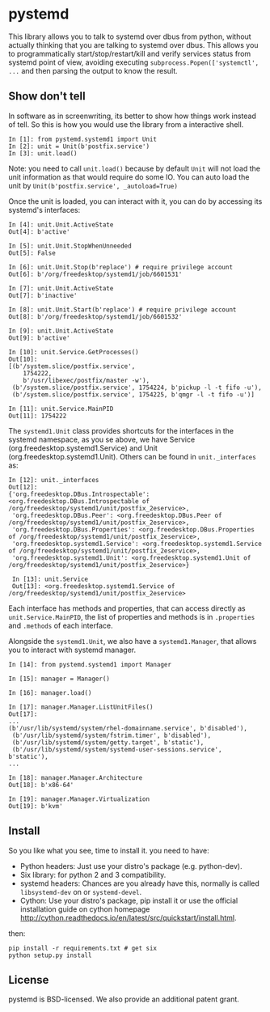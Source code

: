pystemd
=======

This library allows you to talk to systemd over dbus from python, without
actually thinking that you are talking to systemd over dbus. This allows you to
programmatically start/stop/restart/kill and verify services status from
systemd point of view, avoiding executing `subprocess.Popen(['systemctl', ...`
and then parsing the output to know the result.


Show don't tell
---------------

In software as in screenwriting, its better to show how things work instead of
tell. So this is how you would use the library from a interactive shell.  

    In [1]: from pystemd.systemd1 import Unit
    In [2]: unit = Unit(b'postfix.service')
    In [3]: unit.load()

Note: you need to call `unit.load()` because by default `Unit` will not load the
unit information as that would require do some IO. You can auto load the unit by
`Unit(b'postfix.service', _autoload=True)`

Once the unit is loaded, you can interact with it, you can do by accessing its
systemd's interfaces:

    In [4]: unit.Unit.ActiveState
    Out[4]: b'active'

    In [5]: unit.Unit.StopWhenUnneeded
    Out[5]: False

    In [6]: unit.Unit.Stop(b'replace') # require privilege account
    Out[6]: b'/org/freedesktop/systemd1/job/6601531'

    In [7]: unit.Unit.ActiveState
    Out[7]: b'inactive'

    In [8]: unit.Unit.Start(b'replace') # require privilege account
    Out[8]: b'/org/freedesktop/systemd1/job/6601532'

    In [9]: unit.Unit.ActiveState
    Out[9]: b'active'

    In [10]: unit.Service.GetProcesses()
    Out[10]:
    [(b'/system.slice/postfix.service',
        1754222,
        b'/usr/libexec/postfix/master -w'),
     (b'/system.slice/postfix.service', 1754224, b'pickup -l -t fifo -u'),
     (b'/system.slice/postfix.service', 1754225, b'qmgr -l -t fifo -u')]

    In [11]: unit.Service.MainPID
    Out[11]: 1754222

The `systemd1.Unit` class provides shortcuts for the interfaces in the systemd
namespace, as you se above, we have  Service (org.freedesktop.systemd1.Service)
and Unit (org.freedesktop.systemd1.Unit). Others can be found in
`unit._interfaces` as:

```
In [12]: unit._interfaces
Out[12]:
{'org.freedesktop.DBus.Introspectable': <org.freedesktop.DBus.Introspectable of /org/freedesktop/systemd1/unit/postfix_2eservice>,
 'org.freedesktop.DBus.Peer': <org.freedesktop.DBus.Peer of /org/freedesktop/systemd1/unit/postfix_2eservice>,
 'org.freedesktop.DBus.Properties': <org.freedesktop.DBus.Properties of /org/freedesktop/systemd1/unit/postfix_2eservice>,
 'org.freedesktop.systemd1.Service': <org.freedesktop.systemd1.Service of /org/freedesktop/systemd1/unit/postfix_2eservice>,
 'org.freedesktop.systemd1.Unit': <org.freedesktop.systemd1.Unit of /org/freedesktop/systemd1/unit/postfix_2eservice>}

 In [13]: unit.Service
 Out[13]: <org.freedesktop.systemd1.Service of /org/freedesktop/systemd1/unit/postfix_2eservice>
```

Each interface has methods and properties, that can access directly as
`unit.Service.MainPID`, the list of properties and methods is in `.properties`
and `.methods` of each interface.

Alongside the `systemd1.Unit`, we also have a `systemd1.Manager`, that allows
you to interact with systemd manager.


```
In [14]: from pystemd.systemd1 import Manager

In [15]: manager = Manager()

In [16]: manager.load()

In [17]: manager.Manager.ListUnitFiles()
Out[17]:
...
(b'/usr/lib/systemd/system/rhel-domainname.service', b'disabled'),
 (b'/usr/lib/systemd/system/fstrim.timer', b'disabled'),
 (b'/usr/lib/systemd/system/getty.target', b'static'),
 (b'/usr/lib/systemd/system/systemd-user-sessions.service', b'static'),
...

In [18]: manager.Manager.Architecture
Out[18]: b'x86-64'

In [19]: manager.Manager.Virtualization
Out[19]: b'kvm'

```


Install
-------

So you like what you see, time to install it. you need to have:

  * Python headers: Just use your distro's package (e.g. python-dev).
  * Six library: for python 2 and 3 compatibility.
  * systemd headers: Chances are you already have this, normally is called
  `libsystemd-dev` on or `systemd-devel`.
  * Cython: Use your distro's package, pip install it or use the official
  installation guide on cython homepage
   http://cython.readthedocs.io/en/latest/src/quickstart/install.html.

then:

    pip install -r requirements.txt # get six
    python setup.py install

License
-------

pystemd is BSD-licensed. We also provide an additional patent grant.
